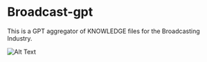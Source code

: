 # Broadcast-gpt
This is a GPT aggregator of KNOWLEDGE files for the Broadcasting Industry.


![Alt Text](https://raw.githubusercontent.com/videofeedback/broadcast-gpt/main/images/04_systems_cards_aggregator.png)

